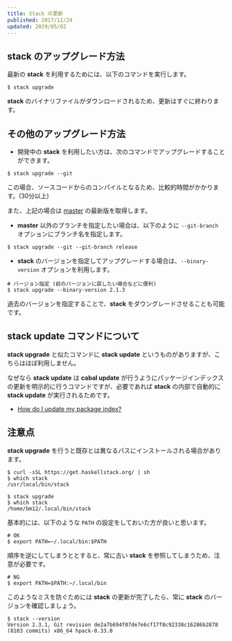 ```yaml
---
title: Stack の更新
published: 2017/12/24
updated: 2029/05/02
---
```


## stack のアップグレード方法

最新の **stack** を利用するためには、以下のコマンドを実行します。

```shell
$ stack upgrade
```

**stack** のバイナリファイルがダウンロードされるため、更新はすぐに終わります。

## その他のアップグレード方法

- 開発中の **stack** を利用したい方は、次のコマンドでアップグレードすることができます。

```shell
$ stack upgrade --git
```

この場合、ソースコードからのコンパイルとなるため、比較的時間がかかります。(30分以上)

また、上記の場合は [master](https://github.com/commercialhaskell/stack/commits/master) の最新版を取得します。

- **master** 以外のブランチを指定したい場合は、以下のように `--git-branch` オプションにブランチ名を指定します。

```shell
$ stack upgrade --git --git-branch release
```

- **stack** のバージョンを指定してアップグレードする場合は、`--binary-version` オプションを利用します。

```shell
# バージョン指定 (前のバージョンに戻したい場合などに便利)
$ stack upgrade --binary-version 2.1.3
```

過去のバージョンを指定することで、**stack** をダウングレードさせることも可能です。

## stack update コマンドについて

**stack upgrade** と似たコマンドに **stack update** というものがありますが、こちらはほぼ利用しません。

なぜなら **stack update** は **cabal update** が行うようにパッケージインデックスの更新を明示的に行うコマンドですが、必要であれば **stack** の内部で自動的に **stack update** が実行されるためです。

- [How do I update my package index?](https://github.com/commercialhaskell/stack/blob/master/doc/faq.md#how-do-i-update-my-package-index)

## 注意点

**stack upgrade** を行うと既存とは異なるパスにインストールされる場合があります。

```shell
$ curl -sSL https://get.haskellstack.org/ | sh
$ which stack
/usr/local/bin/stack

$ stack upgrade
$ which stack
/home/bm12/.local/bin/stack
```

基本的には、以下のような `PATH` の設定をしておいた方が良いと思います。

```shell
# OK
$ export PATH=~/.local/bin:$PATH
```

順序を逆にしてしまうととすると、常に古い **stack** を参照してしまうため、注意が必要です。

```shell
# NG
$ export PATH=$PATH:~/.local/bin
```

このようなミスを防ぐためには **stack** の更新が完了したら、常に **stack** のバージョンを確認しましょう。

```shell
$ stack --version
Version 2.3.1, Git revision de2a7b694f07de7e6cf17f8c92338c16286b2878 (8103 commits) x86_64 hpack-0.33.0
```

